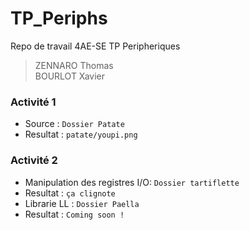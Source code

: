 # TP_Periphs
Repo de travail 4AE-SE TP Peripheriques
> ZENNARO Thomas <br>
> BOURLOT Xavier

### Activité 1
 * Source : `Dossier Patate`
 * Resultat : `patate/youpi.png`


### Activité 2
 * Manipulation des registres I/O: `Dossier tartiflette`
 * Resultat : `ça clignote`
 * Librarie LL : `Dossier Paella`
 * Resultat : `Coming soon !`

